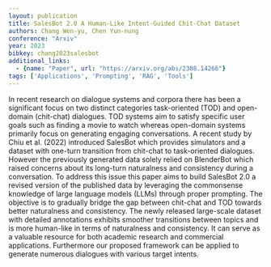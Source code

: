 ```yaml
---
layout: publication
title: SalesBot 2.0 A Human-Like Intent-Guided Chit-Chat Dataset
authors: Chang Wen-yu, Chen Yun-nung
conference: "Arxiv"
year: 2023
bibkey: chang2023salesbot
additional_links:
  - {name: "Paper", url: "https://arxiv.org/abs/2308.14266"}
tags: ['Applications', 'Prompting', 'RAG', 'Tools']
---
```

In recent research on dialogue systems and corpora there has been a significant focus on two distinct categories task-oriented (TOD) and open-domain (chit-chat) dialogues. TOD systems aim to satisfy specific user goals such as finding a movie to watch whereas open-domain systems primarily focus on generating engaging conversations. A recent study by Chiu et al. (2022) introduced SalesBot which provides simulators and a dataset with one-turn transition from chit-chat to task-oriented dialogues. However the previously generated data solely relied on BlenderBot which raised concerns about its long-turn naturalness and consistency during a conversation. To address this issue this paper aims to build SalesBot 2.0 a revised version of the published data by leveraging the commonsense knowledge of large language models (LLMs) through proper prompting. The objective is to gradually bridge the gap between chit-chat and TOD towards better naturalness and consistency. The newly released large-scale dataset with detailed annotations exhibits smoother transitions between topics and is more human-like in terms of naturalness and consistency. It can serve as a valuable resource for both academic research and commercial applications. Furthermore our proposed framework can be applied to generate numerous dialogues with various target intents.
